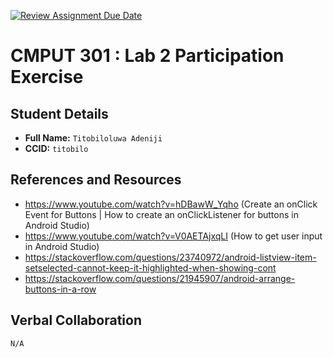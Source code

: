 [![Review Assignment Due Date](https://classroom.github.com/assets/deadline-readme-button-22041afd0340ce965d47ae6ef1cefeee28c7c493a6346c4f15d667ab976d596c.svg)](https://classroom.github.com/a/4btn9xaF)
# CMPUT 301 : Lab 2 Participation Exercise

## Student Details

- **Full Name:** `Titobiloluwa Adeniji`
- **CCID:** `titobilo`

## References and Resources

- https://www.youtube.com/watch?v=hDBawW_Yqho (Create an onClick Event for Buttons | How to create an onClickListener for buttons in Android Studio)
- https://www.youtube.com/watch?v=V0AETAjxqLI (How to get user input in Android Studio)
- https://stackoverflow.com/questions/23740972/android-listview-item-setselected-cannot-keep-it-highlighted-when-showing-cont
- https://stackoverflow.com/questions/21945907/android-arrange-buttons-in-a-row

## Verbal Collaboration

`N/A`
